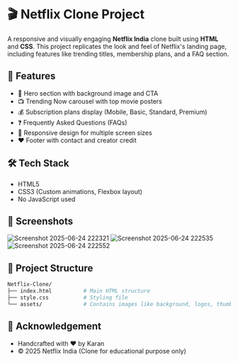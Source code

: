 # 🎬 Netflix Clone Project

A responsive and visually engaging **Netflix India** clone built using **HTML** and **CSS**. This project replicates the look and feel of Netflix's landing page, including features like trending titles, membership plans, and a FAQ section.

## 🚀 Features

- 🎥 Hero section with background image and CTA
- 📺 Trending Now carousel with top movie posters
- 💰 Subscription plans display (Mobile, Basic, Standard, Premium)
- ❓ Frequently Asked Questions (FAQs)
- 📱 Responsive design for multiple screen sizes
- ❤️ Footer with contact and creator credit

## 🛠️ Tech Stack

- HTML5
- CSS3 (Custom animations, Flexbox layout)
- No JavaScript used

## 📸 Screenshots

![Screenshot 2025-06-24 222321](https://github.com/user-attachments/assets/d4357bc8-9e47-4c46-af5c-1dedf0dd90a0)
![Screenshot 2025-06-24 222535](https://github.com/user-attachments/assets/9bcf05dd-589b-4f24-8589-0f2a574e3f43)
![Screenshot 2025-06-24 222552](https://github.com/user-attachments/assets/865a65b5-ce05-4ab9-aeb4-6418c5cd2821)

## 📁 Project Structure

```bash
Netflix-Clone/
├── index.html          # Main HTML structure
├── style.css           # Styling file
└── assets/             # Contains images like background, logos, thumbnails
```
## 🙌 Acknowledgement
- Handcrafted with ❤️ by Karan
- © 2025 Netflix India (Clone for educational purpose only)
